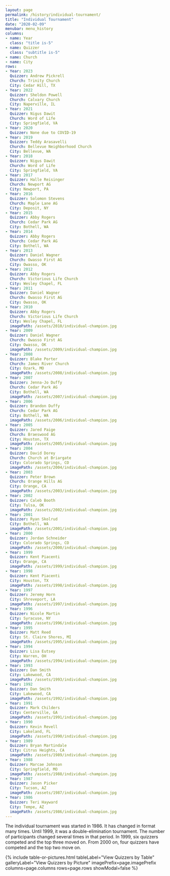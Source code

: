 ```yaml
---
layout: page
permalink: /history/individual-tournament/
title: "Individual Tournament"
date: "2020-02-09"
menubar: menu_history
columns:
- name: Year
  class: "title is-5"
- name: Quizzer
  class: "subtitle is-5"
- name: Church
- name: City
rows:
- Year: 2023
  Quizzer: Andrew Pickrell
  Church: Trinity Church
  City: Cedar Hill, TX
- Year: 2022
  Quizzer: Sheldon Powell
  Church: Calvary Church
  City: Naperville, IL
- Year: 2021
  Quizzer: Nigus Dawit
  Church: Word of Life
  City: Springfield, VA
- Year: 2020
  Quizzer: None due to COVID-19
- Year: 2019
  Quizzer: Teddy Arasavelli
  Church: Bellevue Neighborhood Church
  City: Bellevue, WA
- Year: 2018
  Quizzer: Nigus Dawit
  Church: Word of Life
  City: Springfield, VA
- Year: 2017
  Quizzer: Halle Reisinger
  Church: Newport AG
  City: Newport, PA
- Year: 2016
  Quizzer: Solomon Stevens
  Church: Maple Lane AG
  City: Deposit, NY
- Year: 2015
  Quizzer: Abby Rogers
  Church: Cedar Park AG
  City: Bothell, WA
- Year: 2014
  Quizzer: Abby Rogers
  Church: Cedar Park AG
  City: Bothell, WA
- Year: 2013
  Quizzer: Daniel Wagner
  Church: Owasso First AG
  City: Owasso, OK
- Year: 2012
  Quizzer: Abby Rogers
  Church: Victorious Life Church
  City: Wesley Chapel, FL
- Year: 2011
  Quizzer: Daniel Wagner
  Church: Owasso First AG
  City: Owasso, OK
- Year: 2010
  Quizzer: Abby Rogers
  Church: Victorious Life Church
  City: Wesley Chapel, FL
  imagePath: /assets/2010/individual-champion.jpg
- Year: 2009
  Quizzer: Daniel Wagner
  Church: Owasso First AG
  City: Owasso, OK
  imagePath: /assets/2009/individual-champion.jpg
- Year: 2008
  Quizzer: Blake Porter
  Church: James River Church
  City: Ozark, MO
  imagePath: /assets/2008/individual-champion.jpg
- Year: 2007
  Quizzer: Jenna-Jo Duffy
  Church: Cedar Park AG
  City: Bothell, WA
  imagePath: /assets/2007/individual-champion.jpg
- Year: 2006
  Quizzer: Brandon Duffy
  Church: Cedar Park AG
  City: Bothell, WA
  imagePath: /assets/2006/individual-champion.jpg
- Year: 2005
  Quizzer: Jared Paige
  Church: Braeswood AG
  City: Houston, TX
  imagePath: /assets/2005/individual-champion.jpg
- Year: 2004
  Quizzer: David Dorey
  Church: Church at Briargate
  City: Colorado Springs, CO
  imagePath: /assets/2004/individual-champion.jpg
- Year: 2003
  Quizzer: Peter Brown
  Church: Orange Hills AG
  City: Orange, CA
  imagePath: /assets/2003/individual-champion.jpg
- Year: 2002
  Quizzer: Caleb Booth
  City: Tulsa, OK
  imagePath: /assets/2002/individual-champion.jpg
- Year: 2001
  Quizzer: Ryan Skolrud
  City: Bothell, WA
  imagePath: /assets/2001/individual-champion.jpg
- Year: 2000
  Quizzer: Jordan Schneider
  City: Colorado Springs, CO
  imagePath: /assets/2000/individual-champion.jpg
- Year: 1999
  Quizzer: Kent Piacenti
  City: Orange, CA
  imagePath: /assets/1999/individual-champion.jpg
- Year: 1998
  Quizzer: Kent Piacenti
  City: Houston, TX
  imagePath: /assets/1998/individual-champion.jpg
- Year: 1997
  Quizzer: Jeremy Horn
  City: Shreveport, LA
  imagePath: /assets/1997/individual-champion.jpg
- Year: 1996
  Quizzer: Nicole Martin
  City: Syracuse, NY
  imagePath: /assets/1996/individual-champion.jpg
- Year: 1995
  Quizzer: Matt Reed
  City: St. Claire Shores, MI
  imagePath: /assets/1995/individual-champion.jpg
- Year: 1994
  Quizzer: Lisa Eutsey
  City: Warren, OH
  imagePath: /assets/1994/individual-champion.jpg
- Year: 1993
  Quizzer: Dan Smith
  City: Lakewood, CA
  imagePath: /assets/1993/individual-champion.jpg
- Year: 1992
  Quizzer: Dan Smith
  City: Lakewood, CA
  imagePath: /assets/1992/individual-champion.jpg
- Year: 1991
  Quizzer: Mark Childers
  City: Centerville, GA
  imagePath: /assets/1991/individual-champion.jpg
- Year: 1990
  Quizzer: Kevin Revell
  City: Lakeland, FL
  imagePath: /assets/1990/individual-champion.jpg
- Year: 1989
  Quizzer: Bryan Martindale
  City: Citrus Heights, CA
  imagePath: /assets/1989/individual-champion.jpg
- Year: 1988
  Quizzer: Marcae Johnson
  City: Springfield, MO
  imagePath: /assets/1988/individual-champion.jpg
- Year: 1987
  Quizzer: Jason Picker
  City: Tucson, AZ
  imagePath: /assets/1987/individual-champion.jpg
- Year: 1986
  Quizzer: Teri Hayward
  City: Tempe, AZ
  imagePath: /assets/1986/individual-champion.jpg
---
```


The individual tournament was started in 1986. It has changed in format many times. Until 1999, it was a double-elimination tournament. The number of participants changed several times in that period. In 1999, six quizzers competed and the top three moved on. From 2000 on, four quizzers have competed and the top two move on.

{% include table-or-pictures.html
     tableLabel="View Quizzers by Table"
     galleryLabel="View Quizzers by Picture"
     imagePrefix=page.imagePrefix
     columns=page.columns
     rows=page.rows
     showModal=false %}